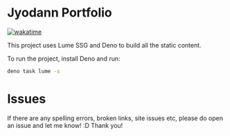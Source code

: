 # Jyodann Portfolio

[![wakatime](https://wakatime.com/badge/user/f5667326-f378-4a99-aacd-abd866a8364d/project/018df516-d064-4e89-848a-b495c7416b27.svg)](https://wakatime.com/badge/user/f5667326-f378-4a99-aacd-abd866a8364d/project/018df516-d064-4e89-848a-b495c7416b27)


This project uses Lume SSG and Deno to build all the static content. 

To run the project, install Deno and run:

```bash
deno task lume -s
```

# Issues

If there are any spelling errors, broken links, site issues etc, please do open an issue
and let me know! :D Thank you!
